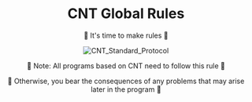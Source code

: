 <div align="center">
  
<h1>CNT Global Rules</h1>
🔨 It's time to make rules 🔨

![CNT_Standard_Protocol](https://img.shields.io/badge/CNT_Standard_Protocol-%F0%9F%94%A8-red?style=for-the-badge&labelColor=orange)

🔔 Note: All programs based on CNT need to follow this rule 🔔

🧨 Otherwise, you bear the consequences of any problems that may arise later in the program 🧨

</div>

